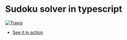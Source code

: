 # Sudoku solver in typescript

[![Travis](https://travis-ci.com/johnb8005/sudoku-ts.svg?branch=master)](https://travis-ci.com/github/johnb8005/sudoku-ts)

* [See it in action](https://johnb8005.github.io/sudoku-ts)

